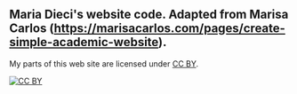 Maria Dieci's website code. Adapted from Marisa Carlos (https://marisacarlos.com/pages/create-simple-academic-website).
---

My parts of this web site are licensed under
[CC BY](http://creativecommons.org/licenses/by/3.0/).

[![CC BY](http://i.creativecommons.org/l/by/3.0/88x31.png)](http://creativecommons.org/licenses/by/3.0/)
